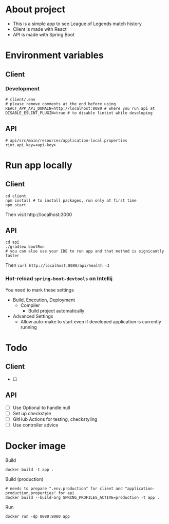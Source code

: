 # About project

- This is a simple app to see League of Legends match history
- Client is made with React
- API is made with Spring Boot

# Environment variables

## Client

### Development

```
# client/.env
# please remove comments at the end before using
REACT_APP_API_DOMAIN=http://localhost:8080 # where you run api at
DISABLE_ESLINT_PLUGIN=true # to disable lintint while developing
```

## API
```
# api/src/main/resources/application-local.properties
riot.api.key=<api-key>
```

# Run app locally

## Client

```
cd client
npm install # to install packages, run only at first time
npm start
```

Then visit http://localhost:3000

## API

```
cd api
./gradlew bootRun
# you can also use your IDE to run app and that method is signicantly faster
```

Then `curl http://localhost:8080/api/health -I`

### Hot-reload `spring-boot-devtools` on Intellij

You need to mark these settings

- Build, Execution, Deployment
    - Compiler
        - Build project automatically
- Advanced Settings
    - Allow auto-make to start even if developed application is currently running

# Todo

## Client

- [ ]

## API

- [ ] Use Optional to handle null
- [ ] Set up checkstyle
- [ ] GitHub Actions for testing, checkstyling
- [ ] Use controller advice

# Docker image

Build
```
docker build -t app .
```

Build (production)
```
# needs to prepare ".env.production" for client and "application-production.properties" for api
docker build --build-arg SPRING_PROFILES_ACTIVE=production -t app .
```

Run
```
docker run -dp 8080:8080 app
```
